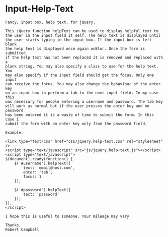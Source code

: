 Input-Help-Text
===============

	Fancy, input box, help text, for jQuery.

	This jQuery function helpText can be used to display helpful text to 
	the user in the input field it self. The help text is displayed until
	the user starts typing in the input box. If the input box is left blank 
	the help text is displayed once again onBlur. Once the form is submitted 
    if the help text has not been replaced it is removed and replaced with a
    blank string. You may also specify a class to use for the help text. You
    may also specify if the input field should get the focus. Only one input
	can receive the focus. You may also change the behaviour of the enter key
	on an input box to perform a tab to the next input field. In my case this 
	was necessary for people entering a username and password. The tab key 
	will work as normal but if the user presses the enter key and no password 
	has been entered it is a waste of time to submit the form. In this case I 
	submit the form with an enter key only from the password field.
	
	Example:

    <link type="text/css" href="css/jquery.help-text.css" rel="stylesheet" />
    <script type="text/javascript" src="js/jquery.help-text.js"></script>
    <script type="text/javascript">
	$(document).ready(function() {
		$('#username').helpText({
			text: 'email@host.com',
			enter: 'tab',
			focus: 1
		});
		
		$('#password').helpText({
			text: 'password'
		});
	});
    </script>
	
	I hope this is useful to someone. Your mileage may vary
	
	Thanks,
	Robert Campbell

